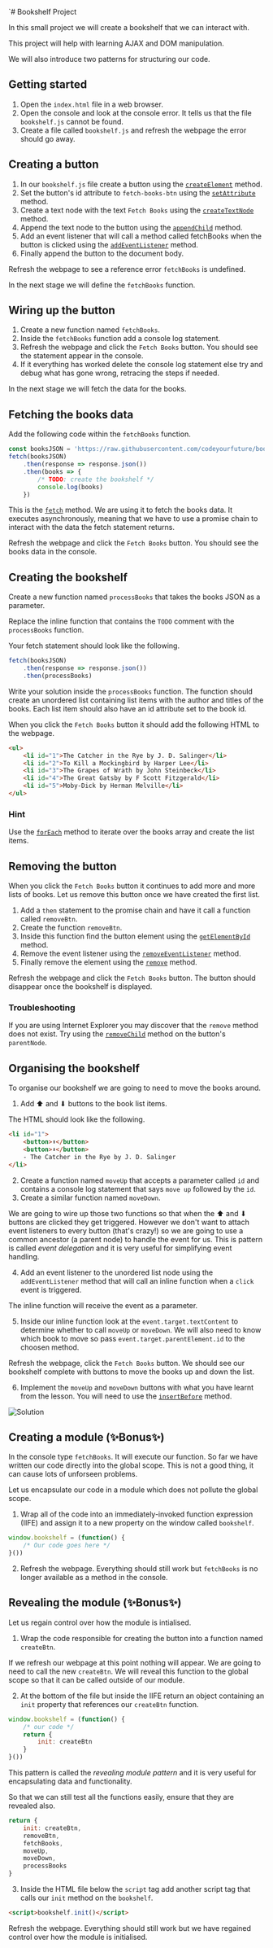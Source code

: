 `# Bookshelf Project

In this small project we will create a bookshelf that we can interact with.

This project will help with learning AJAX and DOM manipulation.

We will also introduce two patterns for structuring our code.

## Getting started

1. Open the `index.html` file in a web browser.
2. Open the console and look at the console error. It tells us that the file `bookshelf.js` cannot be found.
3. Create a file called `bookshelf.js` and refresh the webpage the error should go away.

## Creating a button

1. In our `bookshelf.js` file create a button using the [`createElement`](https://developer.mozilla.org/en-US/docs/Web/API/Document/createElement) method.
2. Set the button's id attribute to `fetch-books-btn` using the [`setAttribute`](https://developer.mozilla.org/en-US/docs/Web/API/Element/setAttribute) method.
3. Create a text node with the text `Fetch Books` using the [`createTextNode`](https://developer.mozilla.org/en-US/docs/Web/API/Document/createTextNode) method.
4. Append the text node to the button using the [`appendChild`](https://developer.mozilla.org/en-US/docs/Web/API/Node/appendChild) method.
5. Add an event listener that will call a method called fetchBooks when the button is clicked using the [`addEventListener`](https://developer.mozilla.org/en-US/docs/Web/API/EventTarget/addEventListener) method.
6. Finally append the button to the document body.

Refresh the webpage to see a reference error `fetchBooks` is undefined.

In the next stage we will define the `fetchBooks` function.

## Wiring up the button

1. Create a new function named `fetchBooks`.
2. Inside the `fetchBooks` function add a console log statement.
3. Refresh the webpage and click the `Fetch Books` button. You should see the statement appear in the console.
4. If it everything has worked delete the console log statement else try and debug what has gone wrong, retracing the steps if needed.

In the next stage we will fetch the data for the books.

## Fetching the books data

Add the following code within the `fetchBooks` function.

```js
const booksJSON = 'https://raw.githubusercontent.com/codeyourfuture/bookshelf-project/master/books.json'
fetch(booksJSON)
    .then(response => response.json())
    .then(books => {
        /* TODO: create the bookshelf */
        console.log(books)
    })
```

This is the [`fetch`](https://developer.mozilla.org/en-US/docs/Web/API/Fetch_API/Using_Fetch) method. We are using it to fetch the books data. It executes asynchronously, meaning that we have to use a promise chain to interact with the data the fetch statement returns.

Refresh the webpage and click the `Fetch Books` button. You should see the books data in the console.

## Creating the bookshelf

Create a new function named `processBooks` that takes the books JSON as a parameter.

Replace the inline function that contains the `TODO` comment with the `processBooks` function.

Your fetch statement should look like the following.

```js
fetch(booksJSON)
    .then(response => response.json())
    .then(processBooks)
```

Write your solution inside the `processBooks` function. The function should create an unordered list containing list items with the author and titles of the books. Each list item should also have an id attribute set to the book id.

When you click the `Fetch Books` button it should add the following HTML to the webpage.

```html
<ul>
    <li id="1">The Catcher in the Rye by J. D. Salinger</li>
    <li id="2">To Kill a Mockingbird by Harper Lee</li>
    <li id="3">The Grapes of Wrath by John Steinbeck</li>
    <li id="4">The Great Gatsby by F Scott Fitzgerald</li>
    <li id="5">Moby-Dick by Herman Melville</li>
</ul>
```

### Hint

Use the [`forEach`](https://developer.mozilla.org/en-US/docs/Web/JavaScript/Reference/Global_Objects/Array/forEach) method to iterate over the books array and create the list items.

## Removing the button

When you click the `Fetch Books` button it continues to add more and more lists of books. Let us remove this button once we have created the first list.

1. Add a `then` statement to the promise chain and have it call a function called `removeBtn`.
2. Create the function `removeBtn`.
3. Inside this function find the button element using the [`getElementById`](https://developer.mozilla.org/en-US/docs/Web/API/Document/getElementById) method.
4. Remove the event listener using the [`removeEventListener`](https://developer.mozilla.org/en-US/docs/Web/API/EventTarget/removeEventListener) method.
5. Finally remove the element using the [`remove`](https://developer.mozilla.org/en-US/docs/Web/API/ChildNode/remove) method.

Refresh the webpage and click the `Fetch Books` button. The button should disappear once the bookshelf is displayed.

### Troubleshooting

If you are using Internet Explorer you may discover that the `remove` method does not exist. Try using the [`removeChild`](https://developer.mozilla.org/en-US/docs/Web/API/Node/removeChild) method on the button's `parentNode`.

## Organising the bookshelf

To organise our bookshelf we are going to need to move the books around.

1. Add ⬆ and ⬇ buttons to the book list items.

The HTML should look like the following.

```html
<li id="1">
    <button>⬆</button>
    <button>⬇</button>
    - The Catcher in the Rye by J. D. Salinger
</li>
```

2. Create a function named `moveUp` that accepts a parameter called `id` and contains a console log statement that says `move up` followed by the `id`.
3. Create a similar function named `moveDown`.

We are going to wire up those two functions so that when the ⬆ and ⬇ buttons are clicked they get triggered. However we don't want to attach event listeners to every button (that's crazy!) so we are going to use a common ancestor (a parent node) to handle the event for us. This is pattern is called _event delegation_ and it is very useful for simplifying event handling.

4. Add an event listener to the unordered list node using the `addEventListener` method that will call an inline function when a `click` event is triggered.

The inline function will receive the event as a parameter.

5. Inside our inline function look at the `event.target.textContent` to determine whether to call `moveUp` or `moveDown`. We will also need to know which book to move so pass `event.target.parentElement.id` to the choosen method.

Refresh the webpage, click the `Fetch Books` button. We should see our bookshelf complete with buttons to move the books up and down the list.

6. Implement the `moveUp` and `moveDown` buttons with what you have learnt from the lesson. You will need to use the [`insertBefore`](https://developer.mozilla.org/en-US/docs/Web/API/Node/insertBefore) method.

![Solution](assets/solution.gif)

## Creating a module (✨Bonus✨)

In the console type `fetchBooks`. It will execute our function. So far we have written our code directly into the global scope. This is not a good thing, it can cause lots of unforseen problems.

Let us encapsulate our code in a module which does not pollute the global scope.

1. Wrap all of the code into an immediately-invoked function expression (IIFE) and assign it to a new property on the window called `bookshelf`.

```js
window.bookshelf = (function() {
    /* Our code goes here */
}())
```

2. Refresh the webpage. Everything should still work but `fetchBooks` is no longer available as a method in the console.

## Revealing the module (✨Bonus✨)

Let us regain control over how the module is intialised.

1. Wrap the code responsible for creating the button into a function named `createBtn`.

If we refresh our webpage at this point nothing will appear. We are going to need to call the new `createBtn`. We will reveal this function to the global scope so that it can be called outside of our module.

2. At the bottom of the file but inside the IIFE return an object containing an `init` property that references our `createBtn` function.

```js
window.bookshelf = (function() {
    /* our code */
    return {
        init: createBtn
    }
}())
```

This pattern is called the _revealing module pattern_ and it is very useful for encapsulating data and functionality.

So that we can still test all the functions easily, ensure that they are revealed also.

```js
return {
    init: createBtn,
    removeBtn,
    fetchBooks,
    moveUp,
    moveDown,
    processBooks
}
```

3. Inside the HTML file below the `script` tag add another script tag that calls our `init` method on the `bookshelf`.

```html
<script>bookshelf.init()</script>
```

Refresh the webpage. Everything should still work but we have regained control over how the module is initialised.
